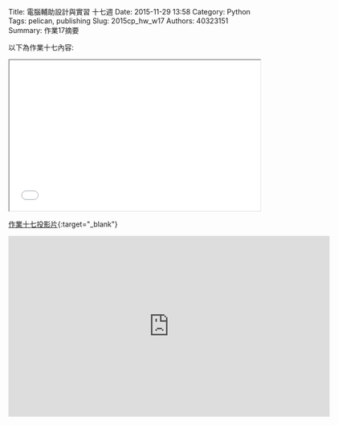 Title: 電腦輔助設計與實習 十七週
Date: 2015-11-29 13:58
Category: Python
Tags: pelican, publishing
Slug: 2015cp_hw_w17
Authors: 40323151
Summary: 作業17摘要

以下為作業十七內容:

<iframe src="40323151_w17.html" width="500" height="300"></iframe>

[作業十七投影片](40323151_w17.html){:target="_blank"}

<iframe width="640" height="360" src="https://www.youtube.com/embed/95OBPi0wQ0g" frameborder="0" allowfullscreen></iframe>

